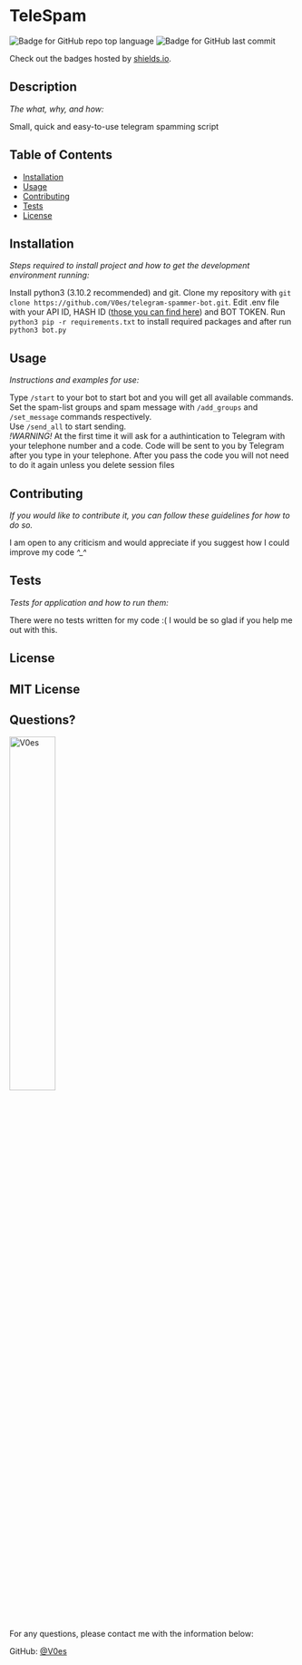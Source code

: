 # TeleSpam

  ![Badge for GitHub repo top language](https://img.shields.io/github/languages/top/V0es/telegram-spammer-bot?style=flat&logo=appveyor) ![Badge for GitHub last commit](https://img.shields.io/github/last-commit/V0es/telegram-spammer-bot?style=flat&logo=appveyor)

  Check out the badges hosted by [shields.io](https://shields.io/).


  ## Description

  *The what, why, and how:*

  Small, quick and easy-to-use telegram spamming script

  ## Table of Contents
  * [Installation](#installation)
  * [Usage](#usage)
  * [Contributing](#contributing)
  * [Tests](#tests)
  * [License](#license)

  ## Installation

  *Steps required to install project and how to get the development environment running:*

  Install python3 (3.10.2 recommended) and git. 
  Clone my repository with `git clone https://github.com/V0es/telegram-spammer-bot.git`.
  Edit .env file with your API ID, HASH ID ([those you can find here](https://my.telegram.org/)) and BOT TOKEN. 
  Run `python3 pip -r requirements.txt` to install required packages and after run `python3 bot.py`

  ## Usage

  *Instructions and examples for use:*

  Type `/start` to your bot to start bot and you will get all available commands.  
  Set the spam-list groups and spam message with `/add_groups` and `/set_message` commands respectively.   
  Use `/send_all` to start sending.   
  *!WARNING!* 
  At the first time it will ask for a authintication to Telegram with your telephone number and a code.  Code will be sent to you by Telegram after you type in your     telephone.  After you pass the code you will not need to do it again unless you delete session files

  ## Contributing

  *If you would like to contribute it, you can follow these guidelines for how to do so.*

  I am open to any criticism and would appreciate if you suggest how I could improve my code *^_^*

  ## Tests

  *Tests for application and how to run them:*

  There were no tests written for my code :(
  I would be so glad if you help me out with this.

  ## License


MIT License
---------------
  ## Questions?

  <img src="https://avatars.githubusercontent.com/u/29576918?v=4" alt="V0es" width="40%" />

  For any questions, please contact me with the information below:

  GitHub: [@V0es](https://api.github.com/users/V0es)
